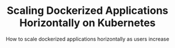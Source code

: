 ---
layout: post
title: Scaling Dockerized Applications Horizontally on Kubernetes
subtitle: How to scale dockerized applications horizontally as users increase
tags: [kubernetes, horizontal scaling, dockers, users]
comments: true
---